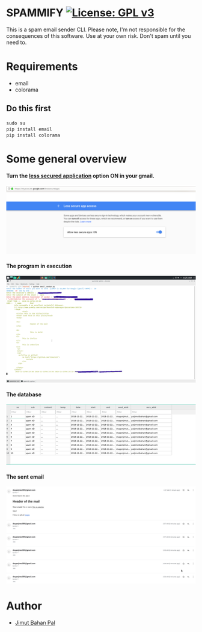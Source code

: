 # SPAMMIFY [![License: GPL v3](https://img.shields.io/badge/License-GPL%20v3-blue.svg)](https://www.gnu.org/licenses/gpl-3.0)

This is a spam email sender CLI. Please note, I'm not responsible for the consequences of this software. Use at your own risk.
Don't spam until you need to.


# Requirements

* email
* colorama

## Do this first 
```
sudo su
pip install email
pip install colorama

```

# Some general overview 

#### Turn the [less secured application](https://myaccount.google.com/lesssecureapps) option ON in your gmail.


![The LSA diag](img/less_sec.png)


#### The program in execution

![The CLI](img/prog_in_exe.png)

#### The database

![The DB](img/email_db.png)

#### The sent email

![The sent emails](img/email_sent.png)

# Author 
* [Jimut Bahan Pal](https://www.linkedin.com/in/jimut-bahan-pal-156862123/?originalSubdomain=in)
